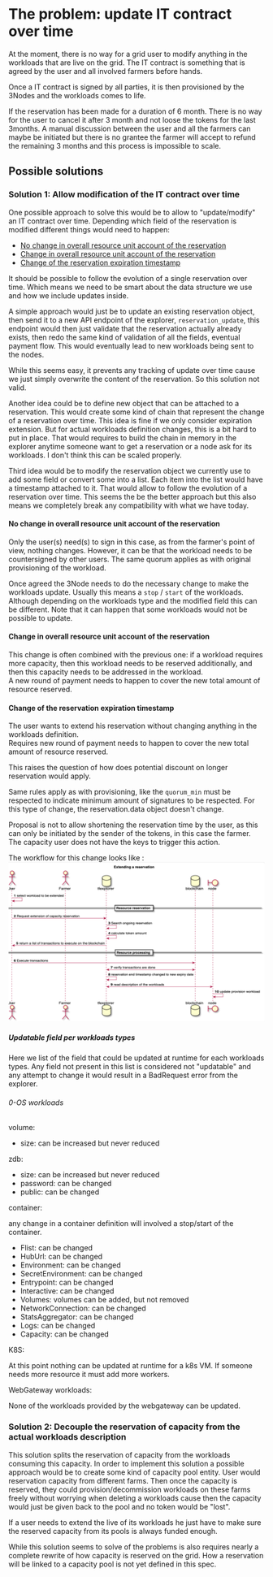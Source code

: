 # The problem: update IT contract over time

At the moment, there is no way for a grid user to modify anything in the workloads that are live on the grid. The IT contract is something that is agreed by the user and all involved farmers before hands.

Once a IT contract is signed by all parties, it is then provisioned by the 3Nodes and the workloads comes to life.

If the reservation has been made for a duration of 6 month. There is no way for the user to cancel it after 3 month and not loose the tokens for the last 3months. A manual discussion between the user and all the farmers can maybe be initiated but there is no grantee the farmer will accept to refund the remaining 3 months and this process is impossible to scale.

## Possible solutions

### Solution 1: Allow modification of the IT contract over time

One possible approach to solve this would be to allow to "update/modify" an IT contract over time.
Depending which field of the reservation is modified different things would need to happen:

- [No change in overall resource unit account of the reservation](#No-change-in-overall-resource-unit-account-of-the-reservation)
- [Change in overall resource unit account of the reservation](#Change-in-overall-resource-unit-account-of-the-reservation)
- [Change of the reservation expiration timestamp](#Change-of-the-reservation-expiration-timestamp)

It should be possible to follow the evolution of a single reservation over time. Which means we need to be smart about the data structure we use and how we include updates inside.

A simple approach would just be to update an existing reservation object, then send it to a new API endpoint of the explorer, `reservation_update`, this endpoint would then just validate that the reservation actually already exists, then redo the same kind of validation of all the fields, eventual payment flow. This would eventually lead to new workloads being sent to the nodes.

While this seems easy, it prevents any tracking of update over time cause we just simply overwrite the content of the reservation. So this solution not valid.

Another idea could be to define new object that can be attached to a reservation. This would create some kind of chain that represent the change of a reservation over time. This idea is fine if we only consider expiration extension. But for actual workloads definition changes, this is a bit hard to put in place. That would requires to build the chain in memory in the explorer anytime someone want to get a reservation or a node ask for its workloads. I don't think this can be scaled properly.

Third idea would be to modify the reservation object we currently use to add some field or convert some into a list. Each item into the list would have a timestamp attached to it. That would allow to follow the evolution of a reservation over time. This seems the be the better approach but this also means we completely break any compatibility with what we have today.

#### No change in overall resource unit account of the reservation

Only the user(s) need(s) to sign in this case, as from the farmer's point of view, nothing changes. However, it can be that the workload needs to be countersigned by other users. The same quorum applies as with original provisioning of the workload.

Once agreed the 3Node needs to do the necessary change to make the workloads update. Usually this means a `stop` / `start`  of the workloads. Although depending on the workloads type and the modified field this can be different. Note that it can happen that some workloads would not be possible to update.

#### Change in overall resource unit account of the reservation

This change is often combined with the previous one: if a workload requires more capacity, then this workload needs to be reserved additionally, and then this capacity needs to be addressed in the workload.  
A new round of payment needs to happen to cover the new total amount of resource reserved.

#### Change of the reservation expiration timestamp

The user wants to extend his reservation without changing anything in the workloads definition.  
Requires new round of payment needs to happen to cover the new total amount of resource reserved.  

This raises the question of how does potential discount on longer reservation would apply.

Same rules apply as with provisioning, like the `quorum_min` must be respected to indicate minimum amount of signatures to be respected. For this type of change, the reservation.data object doesn't change.

Proposal is not to allow shortening the reservation time by the user, as this can only be initiated by the sender of the tokens, in this case the farmer. The capacity user does not have the keys to trigger this action.

The workflow for this change looks like : ![extend_reservation_flow](workflow_extend_reservation.png)

##### Updatable field per workloads types

Here we list of the field that could be updated at runtime for each workloads types. Any field not present in this list is considered not "updatable" and any attempt to change it would result in a BadRequest error from the explorer.

###### 0-OS workloads

volume:

- size: can be increased but never reduced

zdb:

- size: can be increased but never reduced
- password: can be changed
- public: can be changed

container:

any change in a container definition will involved a stop/start of the container.

- Flist: can be changed
- HubUrl: can be changed
- Environment: can be changed
- SecretEnvironment: can be changed
- Entrypoint: can be changed
- Interactive: can be changed
- Volumes: volumes can be added, but not removed
- NetworkConnection: can be changed
- StatsAggregator: can be changed
- Logs: can be changed
- Capacity: can be changed

K8S:

At this point nothing can be updated at runtime for a k8s VM. If someone needs more resource it must add more workers.

WebGateway workloads:

None of the workloads provided by the webgateway can be updated.

### Solution 2: Decouple the reservation of capacity from the actual workloads description

This solution splits the reservation of capacity from the workloads consuming this capacity.
In order to implement this solution a possible approach would be to create some kind of capacity pool entity. User would reservation capacity from different farms. Then once the capacity is reserved, they could provision/decommission workloads on these farms freely without worrying when deleting a workloads cause then the capacity would just be given back to the pool and no token would be "lost".

If a user needs to extend the live of its workloads he just have to make sure the reserved capacity from its pools is always funded enough.

While this solution seems to solve of the problems is also requires nearly a complete rewrite of how capacity is reserved on the grid.
How a reservation will be linked to a capacity pool is not yet defined in this spec.
